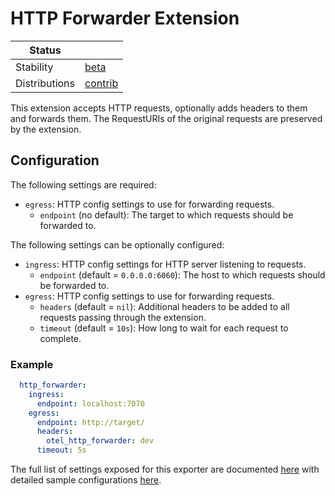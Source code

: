 # HTTP Forwarder Extension

| Status                   |           |
| ------------------------ |-----------|
| Stability                | [beta]    |
| Distributions            | [contrib] |

This extension accepts HTTP requests, optionally adds headers to them and forwards them.
The RequestURIs of the original requests are preserved by the extension.

## Configuration

The following settings are required:

- `egress`: HTTP config settings to use for forwarding requests.
  - `endpoint` (no default): The target to which requests should be forwarded to.

The following settings can be optionally configured:

- `ingress`: HTTP config settings for HTTP server listening to requests.
  - `endpoint` (default = `0.0.0.0:6060`): The host to which requests should be forwarded to.
- `egress`: HTTP config settings to use for forwarding requests.
  - `headers` (default = `nil`): Additional headers to be added to all requests passing through the extension.
  - `timeout` (default = `10s`): How long to wait for each request to complete.

### Example

```yaml
  http_forwarder:
    ingress:
      endpoint: localhost:7070
    egress:
      endpoint: http://target/
      headers:
        otel_http_forwarder: dev
      timeout: 5s
```

The full list of settings exposed for this exporter are documented [here](config.go)
with detailed sample configurations [here](testdata/config.yaml).

[beta]:https://github.com/open-telemetry/opentelemetry-collector#beta
[contrib]:https://github.com/open-telemetry/opentelemetry-collector-releases/tree/main/distributions/otelcol-contrib
